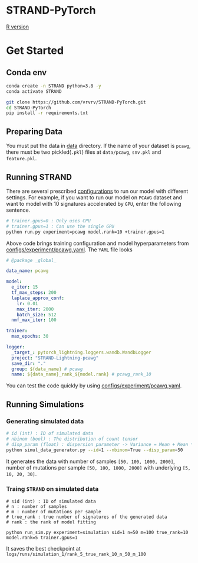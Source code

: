 # STRAND-PyTorch

[R version](https://github.com/emauryg/STRAND_R)

# Get Started

## Conda env
```bash
conda create -n STRAND python=3.8 -y
conda activate STRAND
```

```bash
git clone https://github.com/vrvrv/STRAND-PyTorch.git
cd STRAND-PyTorch
pip install -r requirements.txt
```

## Preparing Data
You must put the data in [data](data/) directory. If the name of your dataset is `pcawg`, there must be two pickled(`.pkl`)
files at `data/pcawg`, `snv.pkl` and `feature.pkl`.

## Running STRAND
There are several prescribed [configurations](configs/experiment) to run our model with different settings.
For example, if you want to run our model on `PCAWG` dataset and want to model with 10 signatures accelerated by `GPU`,
enter the following sentence.

```bash
# trainer.gpus=0 : Only uses CPU
# trainer.gpus=1 : Can use the single GPU
python run.py experiment=pcawg model.rank=10 +trainer.gpus=1
```

Above code brings training configuration and model hyperparameters from [configs/experiment/pcawg.yaml](configs/experiment/pcawg.yaml).
The `YAML` file looks
```yaml
# @package _global_

data_name: pcawg

model:
  e_iter: 15
  tf_max_steps: 200
  laplace_approx_conf:
    lr: 0.01
    max_iter: 2000
    batch_size: 512
  nmf_max_iter: 100

trainer:
  max_epochs: 30

logger:
  _target_: pytorch_lightning.loggers.wandb.WandbLogger
  project: "STRAND-Lightning-pcawg"
  save_dir: "."
  group: ${data_name} # pcawg
  name: ${data_name}_rank_${model.rank} # pcawg_rank_10
```

You can test the code quickly by using [configs/experiment/pcawg.yaml](configs/experiment/pcawg_fast_run.yaml).
## Running Simulations

### Generating simulated data
```bash
# id (int) : ID of simulated data
# nbinom (bool) : The distribution of count tensor
# disp_param (float) : dispersion parameter -> Variance = Mean + Mean ** 2 / disp_param
python simul_data_generator.py --id=1 --nbinom=True --disp_param=50
```
It generates the data with number of samples `[50, 100, 1000, 2000]`, number of mutations per sample `[50, 100, 1000, 2000]`
with underlying `[5, 10, 20, 30]`.

### Traing `STRAND` on simulated data
```
# sid (int) : ID of simulated data
# n : number of samples
# m : number of mutations per sample
# true_rank : true number of signatures of the generated data
# rank : the rank of model fitting

python run_sim.py experiment=simulation sid=1 n=50 m=100 true_rank=10 model.rank=5 trainer.gpus=1
```
It saves the best checkpoint at `logs/runs/simulation_1/rank_5_true_rank_10_n_50_m_100`

